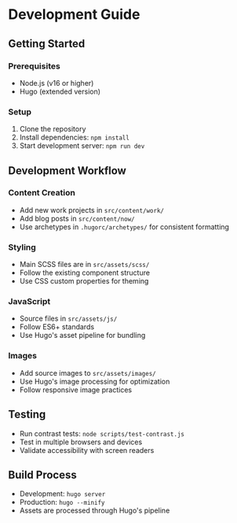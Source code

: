 # Development Guide

## Getting Started

### Prerequisites
- Node.js (v16 or higher)
- Hugo (extended version)

### Setup
1. Clone the repository
2. Install dependencies: `npm install`
3. Start development server: `npm run dev`

## Development Workflow

### Content Creation
- Add new work projects in `src/content/work/`
- Add blog posts in `src/content/now/`
- Use archetypes in `.hugorc/archetypes/` for consistent formatting

### Styling
- Main SCSS files are in `src/assets/scss/`
- Follow the existing component structure
- Use CSS custom properties for theming

### JavaScript
- Source files in `src/assets/js/`
- Follow ES6+ standards
- Use Hugo's asset pipeline for bundling

### Images
- Add source images to `src/assets/images/`
- Use Hugo's image processing for optimization
- Follow responsive image practices

## Testing
- Run contrast tests: `node scripts/test-contrast.js`
- Test in multiple browsers and devices
- Validate accessibility with screen readers

## Build Process
- Development: `hugo server`
- Production: `hugo --minify`
- Assets are processed through Hugo's pipeline
